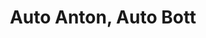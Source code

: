 ---
title: "Auto Anton, Auto Bott"
url: /altdorf-b-nuernberg/auto-anton-auto-bott/
shop: Autowerkstatt
---